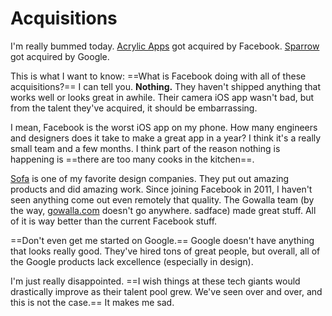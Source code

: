 # Acquisitions

I'm really bummed today. [Acrylic Apps](http://acrylicapps.com/) got acquired by Facebook. [Sparrow](http://sprw.me/) got acquired by Google.

This is what I want to know: ==What is Facebook doing with all of these acquisitions?== I can tell you. **Nothing.** They haven't shipped anything that works well or looks great in awhile. Their camera iOS app wasn't bad, but from the talent they've acquired, it should be embarrassing.

I mean, Facebook is the worst iOS app on my phone. How many engineers and designers does it take to make a great app in a year? I think it's a really small team and a few months. I think part of the reason nothing is happening is ==there are too many cooks in the kitchen==.

[Sofa](http://www.madebysofa.com/) is one of my favorite design companies. They put out amazing products and did amazing work. Since joining Facebook in 2011, I haven't seen anything come out even remotely that quality. The Gowalla team (by the way, [gowalla.com](http://gowalla.com) doesn't go anywhere. sadface) made great stuff. All of it is way better than the current Facebook stuff.

==Don't even get me started on Google.== Google doesn't have anything that looks really good. They've hired tons of great people, but overall, all of the Google products lack excellence (especially in design).

I'm just really disappointed. ==I wish things at these tech giants would drastically improve as their talent pool grew. We've seen over and over, and this is not the case.== It makes me sad.
